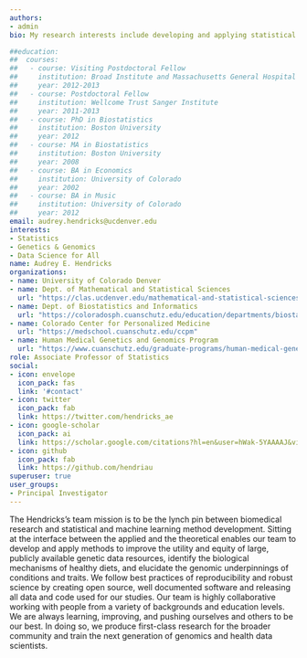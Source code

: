 ```yaml
---
authors: 
- admin
bio: My research interests include developing and applying statistical methods for genomics to better understand and inform health and disease.

##education:
##  courses:
##   - course: Visiting Postdoctoral Fellow
##     institution: Broad Institute and Massachusetts General Hospital
##     year: 2012-2013
##   - course: Postdoctoral Fellow
##     institution: Wellcome Trust Sanger Institute
##     year: 2011-2013
##   - course: PhD in Biostatistics
##     institution: Boston University
##     year: 2012
##   - course: MA in Biostatistics
##     institution: Boston University
##     year: 2008
##   - course: BA in Economics
##     institution: University of Colorado
##     year: 2002
##   - course: BA in Music
##     institution: University of Colorado
##     year: 2012
email: audrey.hendricks@ucdenver.edu
interests:
- Statistics
- Genetics & Genomics
- Data Science for All
name: Audrey E. Hendricks
organizations:
- name: University of Colorado Denver
- name: Dept. of Mathematical and Statistical Sciences
  url: "https://clas.ucdenver.edu/mathematical-and-statistical-sciences/" 
- name: Dept. of Biostatistics and Informatics
  url: "https://coloradosph.cuanschutz.edu/education/departments/biostatistics-informatics"
- name: Colorado Center for Personalized Medicine
  url: "https://medschool.cuanschutz.edu/ccpm"
- name: Human Medical Genetics and Genomics Program
  url: "https://www.cuanschutz.edu/graduate-programs/human-medical-genetics-and-genomics/home"
role: Associate Professor of Statistics
social:
- icon: envelope
  icon_pack: fas
  link: '#contact'
- icon: twitter
  icon_pack: fab
  link: https://twitter.com/hendricks_ae
- icon: google-scholar
  icon_pack: ai
  link: https://scholar.google.com/citations?hl=en&user=hWak-5YAAAAJ&view_op=list_works
- icon: github
  icon_pack: fab
  link: https://github.com/hendriau
superuser: true
user_groups:
- Principal Investigator
---
```


The Hendricks’s team mission is to be the lynch pin between biomedical research and statistical and machine learning method development. Sitting at the interface between the applied and the theoretical enables our team to develop and apply methods to improve the utility and equity of large, publicly available genetic data resources, identify the biological mechanisms of healthy diets, and elucidate the genomic underpinnings of conditions and traits. We follow best practices of reproducibility and robust science by creating open source, well documented software and releasing all data and code used for our studies. Our team is highly collaborative working with people from a variety of backgrounds and education levels. We are always learning, improving, and pushing ourselves and others to be our best. In doing so, we produce first-class research for the broader community and train the next generation of genomics and health data scientists.
